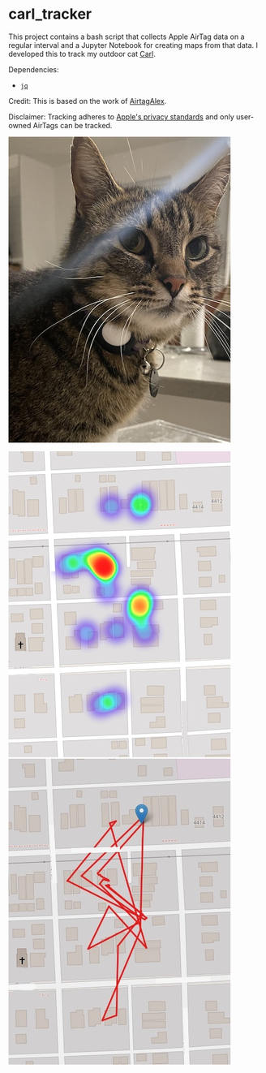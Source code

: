 # carl_tracker

This project contains a bash script that collects Apple AirTag data on a regular interval and a Jupyter Notebook for creating maps from that data. I developed this to track my outdoor cat [Carl](https://www.instagram.com/carl37209/).

Dependencies:
- [`jq`](https://formulae.brew.sh/formula/jq)

Credit:
This is based on the work of [AirtagAlex](https://github.com/icepick3000/AirtagAlex).

Disclaimer:
Tracking adheres to [Apple's privacy standards](https://www.apple.com/newsroom/2022/02/an-update-on-airtag-and-unwanted-tracking/) and only user-owned AirTags can be tracked.

![carl](images/carl.jpg)

![heatmap](images/heatmap.jpg) ![tracemap](images/tracemap.jpg)



